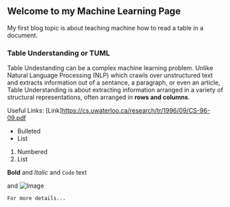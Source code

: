 ## Welcome to my Machine Learning Page
My first blog topic is about teaching machine how to read a table in a document.

### Table Understanding or TUML
Table Undestanding can be a complex machine learning problem.  Unlike Natural Language Processing (NLP) which crawls over unstructured text and extracts information out of a sentance, a paragraph, or even an article, Table Understanding is about extracting information arranged in a variety of structural representations, often arranged in **rows and columns**.

Useful Links:
[Link]https://cs.uwaterloo.ca/research/tr/1996/09/CS-96-09.pdf


- Bulleted
- List

1. Numbered
2. List

**Bold** and _Italic_ and `Code` text

and ![Image](src)
```
For more details...
